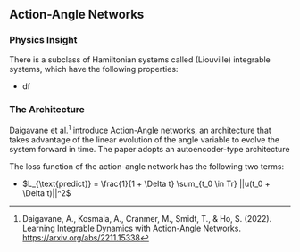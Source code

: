 ## Action-Angle Networks
### Physics Insight
There is a subclass of Hamiltonian systems called (Liouville) integrable systems, which have the following properties:
- df
### The Architecture
Daigavane et al.[^1] introduce Action-Angle networks, an architecture that takes advantage of the linear evolution of the angle variable to evolve the system forward in time. The paper adopts an autoencoder-type architecture 

The loss function of the action-angle network has the following two terms:
- $L_{\text{predict}} = \frac{1}{1 + \Delta t} \sum_{t_0 \in Tr} ||u(t_0 + \Delta t)||^2$

[^1]: Daigavane, A., Kosmala, A., Cranmer, M., Smidt, T., & Ho, S. (2022). Learning Integrable Dynamics with Action-Angle Networks. https://arxiv.org/abs/2211.15338